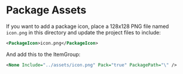 # Package Assets

If you want to add a package icon, place a 128x128 PNG file named `icon.png` in this directory and update the project files to include:

```xml
<PackageIcon>icon.png</PackageIcon>
```

And add this to the ItemGroup:

```xml
<None Include="../assets/icon.png" Pack="true" PackagePath="\" />
```
